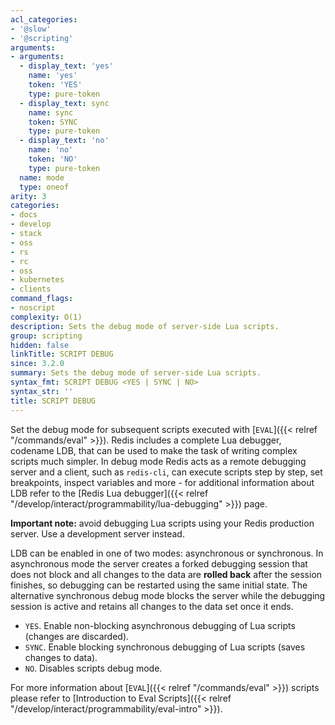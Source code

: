 ```yaml
---
acl_categories:
- '@slow'
- '@scripting'
arguments:
- arguments:
  - display_text: 'yes'
    name: 'yes'
    token: 'YES'
    type: pure-token
  - display_text: sync
    name: sync
    token: SYNC
    type: pure-token
  - display_text: 'no'
    name: 'no'
    token: 'NO'
    type: pure-token
  name: mode
  type: oneof
arity: 3
categories:
- docs
- develop
- stack
- oss
- rs
- rc
- oss
- kubernetes
- clients
command_flags:
- noscript
complexity: O(1)
description: Sets the debug mode of server-side Lua scripts.
group: scripting
hidden: false
linkTitle: SCRIPT DEBUG
since: 3.2.0
summary: Sets the debug mode of server-side Lua scripts.
syntax_fmt: SCRIPT DEBUG <YES | SYNC | NO>
syntax_str: ''
title: SCRIPT DEBUG
---
```

Set the debug mode for subsequent scripts executed with [`EVAL`]({{< relref "/commands/eval" >}}). Redis includes a
complete Lua debugger, codename LDB, that can be used to make the task of
writing complex scripts much simpler. In debug mode Redis acts as a remote
debugging server and a client, such as `redis-cli`, can execute scripts step by
step, set breakpoints, inspect variables and more - for additional information
about LDB refer to the [Redis Lua debugger]({{< relref "/develop/interact/programmability/lua-debugging" >}}) page.

**Important note:** avoid debugging Lua scripts using your Redis production
server. Use a development server instead.

LDB can be enabled in one of two modes: asynchronous or synchronous. In
asynchronous mode the server creates a forked debugging session that does not
block and all changes to the data are **rolled back** after the session
finishes, so debugging can be restarted using the same initial state. The
alternative synchronous debug mode blocks the server while the debugging session
is active and retains all changes to the data set once it ends.

* `YES`. Enable non-blocking asynchronous debugging of Lua scripts (changes are discarded).
* `SYNC`. Enable blocking synchronous debugging of Lua scripts (saves changes to data).
* `NO`. Disables scripts debug mode.

For more information about [`EVAL`]({{< relref "/commands/eval" >}}) scripts please refer to [Introduction to Eval Scripts]({{< relref "/develop/interact/programmability/eval-intro" >}}).
